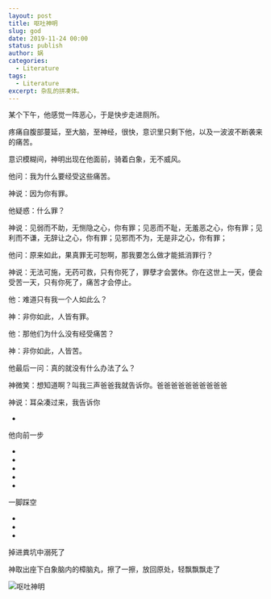 ```yaml
---
layout: post
title: 呕吐神明
slug: god
date: 2019-11-24 00:00
status: publish
author: 娲
categories: 
  - Literature
tags:
  - Literature
excerpt: 杂乱的拼凑体。
---
```


某个下午，他感觉一阵恶心，于是快步走进厕所。

疼痛自腹部蔓延，至大脑，至神经，很快，意识里只剩下他，以及一波波不断袭来的痛苦。

意识模糊间，神明出现在他面前，骑着白象，无不威风。

他问：我为什么要经受这些痛苦。

神说：因为你有罪。

他疑惑：什么罪？

神说：见弱而不助，无恻隐之心，你有罪；见恶而不耻，无羞恶之心，你有罪；见利而不谦，无辞让之心，你有罪；见邪而不为，无是非之心，你有罪；

他问：原来如此，果真罪无可恕啊，那我要怎么做才能抵消罪行？

神说：无法可施，无药可救，只有你死了，罪孽才会罢休。你在这世上一天，便会受苦一天，只有你死了，痛苦才会停止。

他：难道只有我一个人如此么？

神：非你如此，人皆有罪。

他：那他们为什么没有经受痛苦？

神：非你如此，人皆苦。

他最后一问：真的就没有什么办法了么？

神微笑：想知道啊？叫我三声爸爸我就告诉你。爸爸爸爸爸爸爸爸爸爸

神说：耳朵凑过来，我告诉你

-

他向前一步

-
-
-
-
-

一脚踩空

-
-
-

掉进粪坑中溺死了

神取出座下白象脑内的樟脑丸，擦了一擦，放回原处，轻飘飘飘走了

![呕吐神明](https://a2.mikusa.cn/2019/11/1102098668.png#vwid=1200&vhei=1200)